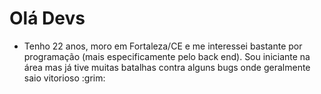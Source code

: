 # Olá Devs

- Tenho 22 anos, moro em Fortaleza/CE e me interessei bastante por programação (mais especificamente pelo back end). Sou iniciante na área mas já tive muitas batalhas contra alguns bugs onde geralmente saio vitorioso :grim: 
